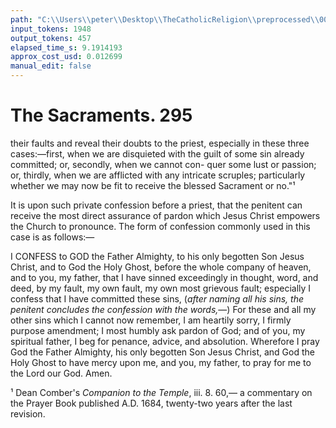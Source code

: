 ```yaml
---
path: "C:\\Users\\peter\\Desktop\\TheCatholicReligion\\preprocessed\\00314.jpg"
input_tokens: 1948
output_tokens: 457
elapsed_time_s: 9.1914193
approx_cost_usd: 0.012699
manual_edit: false
---
```

# The Sacraments. 295

their faults and reveal their doubts to the priest,
especially in these three cases:—first, when we
are disquieted with the guilt of some sin already
committed; or, secondly, when we cannot con-
quer some lust or passion; or, thirdly, when
we are afflicted with any intricate scruples;
particularly whether we may now be fit to
receive the blessed Sacrament or no."¹

It is upon such private confession before a
priest, that the penitent can receive the most
direct assurance of pardon which Jesus Christ
empowers the Church to pronounce. The form
of confession commonly used in this case is
as follows:—

I CONFESS to GOD the Father Almighty,
to his only begotten Son Jesus Christ,
and to God the Holy Ghost, before the whole
company of heaven, and to you, my father, that
I have sinned exceedingly in thought, word,
and deed, by my fault, my own fault, my own
most grievous fault; especially I confess that
I have committed these sins, (*after naming all
his sins, the penitent concludes the confession with
the words,*—) For these and all my other sins
which I cannot now remember, I am heartily
sorry, I firmly purpose amendment; I most
humbly ask pardon of God; and of you, my
spiritual father, I beg for penance, advice, and
absolution. Wherefore I pray God the Father
Almighty, his only begotten Son Jesus Christ,
and God the Holy Ghost to have mercy upon
me, and you, my father, to pray for me to the
Lord our God. Amen.

¹ Dean Comber's *Companion to the Temple*, iii. 8. 60,—
a commentary on the Prayer Book published A.D. 1684,
twenty-two years after the last revision.
